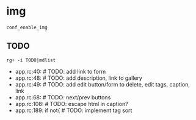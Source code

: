 # img

	conf_enable_img

## TODO

	rg+ -i TODO|mdlist

- app.rc:40:		# TODO: add link to form
- app.rc:48:	# TODO: add description, link to gallery
- app.rc:49:	# TODO: add edit button/form to delete, edit tags, caption, link
- app.rc:68:	# TODO: next/prev buttons
- app.rc:108:	# TODO: escape html in caption?
- app.rc:189:			if not{ # TODO: implement tag sort
